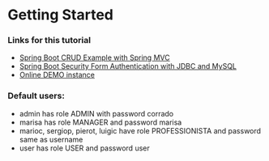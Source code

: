 # Getting Started


### Links for this tutorial

* [Spring Boot CRUD Example with Spring MVC](https://www.codejava.net/frameworks/spring-boot/spring-boot-crud-example-with-spring-mvc-spring-data-jpa-thymeleaf-hibernate-mysql)
* [Spring Boot Security Form Authentication with JDBC and MySQL](https://www.codejava.net/frameworks/spring-boot/form-authentication-with-jdbc-and-mysql)
* [Online DEMO instance](http://gestionepratiche.campisano.org/)

### Default users:
* admin has role ADMIN with password corrado
* marisa has role MANAGER and password marisa
* marioc, sergiop, pierot, luigic have role PROFESSIONISTA and password same as username
* user has role USER and password user

